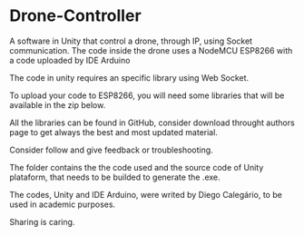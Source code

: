# Drone-Controller
A software in Unity that control a drone, through IP, using Socket communication. The code inside the drone uses a NodeMCU ESP8266 with a code uploaded by IDE Arduino

The code in unity requires an specific library using Web Socket.

To upload your code to ESP8266, you will need some libraries that will be available in the zip below.

All the libraries can be found in GitHub, consider download throught authors page to get always the best and most updated material.

Consider follow and give feedback or troubleshooting.

The folder contains the the code used and the source code of Unity plataform, that needs to be builded to generate the .exe.

The codes, Unity and IDE Arduino, were writed by Diego Calegário, to be used in academic purposes.

Sharing is caring.
